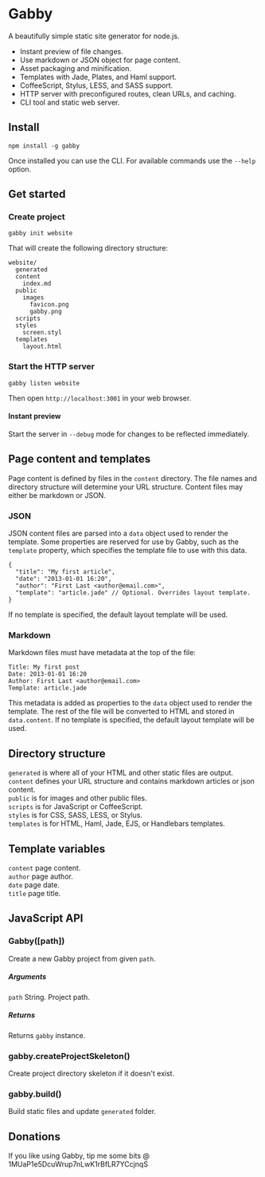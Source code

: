 Gabby
=====

A beautifully simple static site generator for node.js.

* Instant preview of file changes.
* Use markdown or JSON object for page content.
* Asset packaging and minification.
* Templates with Jade, Plates, and Haml support.
* CoffeeScript, Stylus, LESS, and SASS support.
* HTTP server with preconfigured routes, clean URLs, and caching.
* CLI tool and static web server.


Install
-------

    npm install -g gabby

Once installed you can use the CLI. For available commands use the
```--help``` option.


Get started
-----------

### Create project

    gabby init website

That will create the following directory structure:

    website/
      generated
      content
        index.md
      public
        images
          favicon.png
          gabby.png
      scripts
      styles
        screen.styl
      templates
        layout.html

### Start the HTTP server

    gabby listen website

Then open ```http://localhost:3001``` in your web browser.

#### Instant preview

Start the server in ```--debug``` mode for changes to be reflected immediately.


Page content and templates
--------------------------

Page content is defined by files in the ```content``` directory. The file names
and directory structure will determine your URL structure. Content files may
either be markdown or JSON.

### JSON

JSON content files are parsed into a ```data``` object used to render the
template. Some properties are reserved for use by Gabby, such as the
```template``` property, which specifies the template file to use with
this data.

    {
      "title": "My first article",
      "date": "2013-01-01 16:20",
      "author": "First Last <author@email.com>",
      "template": "article.jade" // Optional. Overrides layout template.
    }

If no template is specified, the default layout template will be used.

### Markdown

Markdown files must have metadata at the top of the file:

    Title: My first post
    Date: 2013-01-01 16:20
    Author: First Last <author@email.com>
    Template: article.jade

This metadata is added as properties to the ```data``` object used to render the
template. The rest of the file will be converted to HTML and stored in
```data.content```. If no template is specified, the default layout template
will be used.


Directory structure
-------------------

```generated``` is where all of your HTML and other static files are output.  
```content``` defines your URL structure and contains markdown articles or json
content.  
```public``` is for images and other public files.  
```scripts``` is for JavaScript or CoffeeScript.  
```styles``` is for CSS, SASS, LESS, or Stylus.  
```templates``` is for HTML, Haml, Jade, EJS, or Handlebars templates.


Template variables
------------------

```content``` page content.  
```author``` page author.  
```date``` page date.  
```title``` page title.


JavaScript API
--------------

### Gabby([path])

Create a new Gabby project from given ```path```.

##### Arguments

```path``` String. Project path.

##### Returns

Returns ```gabby``` instance.

### gabby.createProjectSkeleton()

Create project directory skeleton if it doesn't exist.

### gabby.build()

Build static files and update ```generated``` folder.


Donations
---------

If you like using Gabby, tip me some bits @ 1MUaP1e5DcuWrup7nLwK1rBfLR7YCcjnqS
